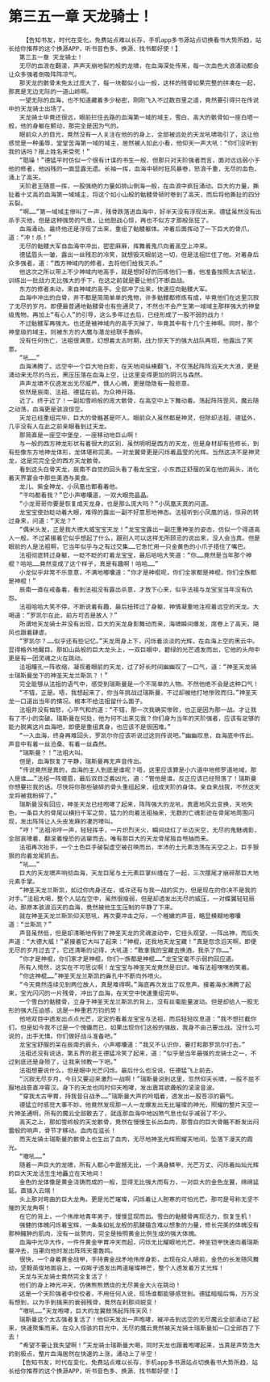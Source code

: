 # 第三五一章 天龙骑士！
        【告知书友，时代在变化，免费站点难以长存，手机app多书源站点切换看书大势所趋，站长给你推荐的这个换源APP，听书音色多、换源、找书都好使！】
       第三五一章 天龙骑士！
       无尽的血浪在翻滚，声声天崩地裂的般的龙啸，在血海深处传来，每一次血色大浪涌动都会让众多强者倒吸阵阵凉气。
       那天龙的骸骨未免太过庞大了，每一块都似小山一般，这样的残骨如果完整的拼凑在一起，那真是无边无际的一道山岭啊。
       一望无际的血海，也不知道藏着多少秘密，刚刚飞入不过数百里之遥，竟然要引得只在传说中的天龙骑士出场了。
       天龙骑士毕竟还很远，眼前拦住去路的血海第一域的域主，雪白、高大的骸骨如一座白塔一般，他的身躯在颤动，那完全是因为气的。
       眼前众人的目光，竟然没有一人关注在他的的身上，全部被远处的天龙吼啸吸引了，这让他感觉是一种羞辱，堂堂苦海第一域的域主，居然被人如此小看，他仰天一声大吼：“你们没听到我的话吗？报上姓名来受死！”
       “聒噪！”德猛平时仿似一个很有计谋的书生一般，但那只对天阶强者而言，面对远远弱小于他的修者，他凶残的一面显露无遗。长袖一挥，血海中顿时狂风暴卷，怒浪千重，无尽的血色，涌上了高天。
       天阶君王随意一挥，一股强绝的力量如排山倒海一般，在血浪中疯狂涌动。巨大的力量，撕扯着十丈高的血海第一域域主，将这个如小山般的骷髅骨顿时卷到了高天，而后将他撕扯的四分五裂。
       “啊……”第一域域主惨叫了一声，残骨跌落进血海中，好半天没有浮现出来。德猛虽然没有出杀手灭他，但是这种强势的气息，让他胆战心惊，再也不似方才那般张狂了。
       血海涌动。最终他还是浮现了出来，重组了骷髅躯体。冲着后面挥动了一下巨大的骨爪，道：“冲！杀！”
       无尽的骷髅大军自血海中冲出，密密麻麻，挥舞着鬼爪向着高空上冲来。
       德猛眉头一皱，露出一丝残忍的冷笑，就想毁灭眼前这一切，但是法祖拦住了他。对着身后众多强者，道：“西方神域内的修者，去将他们给我灭杀。”
       他这次之所以带上不少神域内地高手，就是想好好的历练他们一番，他准备按照太古秘法，训练出一批战力无比强大的手下，在这之前就是要让他们不断血战。
       东方的修者未动，来自神域的高手。全部冲了出来，快速应向骷髅大军。
       血海中冲出的白骨，并不都是简简单单的鬼物，许多骷髅都修炼有成，毕竟他们在这里沉寂了无尽的岁月。即便最普通地骷髅骨也有些通灵了，不然也不会产生第一域域主那样强大的神皇级鬼物。再加上“有心人”的引导，这么多年过去后，已经形成了一股不弱的战力！
       不过骷髅军再强大。也还是被神域内的高手灭掉了，毕竟其中有十几个主神啊。同时，那个神皇级的域主，则被东方的大魔与潜龙给联手轰碎。
       没有任何伤亡，法祖很满意，幻想着太古时期，战力惊天下的强大战队再现，他露出了笑意。
       “吼……”
       血海沸腾了。远空中一个巨大地白影，在天地间纵横翻飞，不仅荡起阵阵滔天大大浪，更是涌动来无尽的乌云，黑压压落在血海上空，让这里变得更加的阴沉与森然。
       声声龙啸不仅透发出无尽威严，慑人心魄，更是隐隐有一股悲意。
       依然是辰南、法祖、德猛在前。为众神开路。
       近了。终于近了！一副如雪岭般的庞大骸骨，在高空中上下舞动着。荡起阵阵罡风，魔云随之动荡，血海更是骇浪惊空。
       天龙已经重组完毕，巨大的骨骼甚是吓人。眼前众人虽然都是神灵，但除却法祖、德猛外，几乎没有人在此之前亲眼看到过天龙。
       那简直是一座空中堡垒，一座移动地巨山啊！
       与一般的西方神龙形状有着很大的区别，虽然明明是西方的天龙，但是身材却有些修长，到有些像东方地神龙体形，龙体堪称完美。一对龙翼骨更是闪烁着晶莹的光辉。当然这决不是神灵龙，这是完完全全的西方天龙骸骨。
       看到这头白骨天龙，辰南不自觉的回头看了看龙宝宝，小东西正舒服的呆在他的肩头，消化着天界宴会中那些美酒与美食。
       龙儿、紫金神龙、小凤凰也都看着他。
       “干吗都看我？”它小声嘟囔道，一双大眼亮晶晶。
       “小龙哥哥你要是恢复成天龙身，也是那么庞大吗？”小凤凰天真的问道。
       龙宝宝使劲眨动着大眼，难得的露出一副不好意思地神态。法祖听到小凤凰的话，惊异的转过身来，问道：“天龙？”
       “偶米头发，正是我大德大威宝宝天龙！”龙宝宝露出一副庄重神圣的姿态，仿似一个得道高人一般。不过紧接着它似乎想起了什么，跟别人可以这样无所顾忌的说出来，没人会当真。但是眼前的人是法祖啊，它当年似乎与之有过交集……它急忙用一只金黄色的小爪子捂住了嘴巴。
       法祖彻底转过身躯，一眨不眨的盯着龙宝宝，最后哈哈大笑道：“你……竟然是当年那个神棍？哈哈……竟然变成了这个样子，真是有趣啊！哈哈……”
       小龙似乎非常不乐意意，不满地嘟囔道：“你才是神棍呢，你们全家都是神棍，你们全族都是神棍！”
       辰南一直在戒备着，看到法祖没有露出杀意，才放下心来，似乎法祖与龙宝宝当年没有仇怨。
       法祖哈哈大笑不停，不断说着有趣，最后扭转过了身躯，神情凝重地注视着远空的天龙。大喝道：“罗凯尔在此，前方可否是故人？”
       所谓地天龙骑士并没有出现，巨大的天龙身影舞动而来，海啸瞬间爆发，席卷上了高天，飓风也跟着肆虐。
       “罗凯尔？……似乎还有些记忆。”天龙周身上下，闪烁着淡淡的光辉，在血海上空的黑云中。显得格外地醒目。那如山岳般的巨大龙头上，一双巨眼中，碧绿的光芒透发而出，它他的头颅中更是有一团灵魂之火在跳动。
       法祖瞳孔一阵收缩，凝视着眼前的天龙，过了好长时间幽幽叹了一口气，道：“神圣天龙骑士瑞斯曼坐下的神圣天龙兰斯凯？！”
       完全能够从法祖的语气中，感受到瑞斯曼是一个不简单的人物。不然他绝不会是这种口气！
       “不错，正是。唔，我想起来了，你当年挑战过瑞斯曼，不过却被他打地惨败而归。”神圣天龙一口道出当年的情况。根本不给法祖留什么面子。
       法祖并没有恼怒，心平气和的道：“不错，那一次我确实惨败，也正是因为那一战。才让我有了不小的突破。瑞斯曼在何处，他为何不出来见我？你们身为当年的天阶强者，应该有足够的能力脱离这片血海吧，即便是重组真身，也应该不是很困难。”
       “一入血海，终身再难回头，罗凯尔你应该听说过这则传说吧。”幽幽叹息，自海底中传出。声音中有着一丝沧桑、有着一丝森然。
       “瑞斯曼？！”法祖大叫。
       但是，血海恢复了平静，瑞斯曼再无声音传出。
       “传说竟然是真的，血海的主人到底是谁呢？唔，这里应该算是小六道中地修罗道地域，那人是谁……”法祖一阵蹙眉，最后双目泛着凶光，道：“管他是谁。反正应该已经殒落了！瑞斯曼你想要拦我的话。尽快将你那些破碎的骨头重组起来，组成天阶的身体。亲自来战我，不然这天龙将被我粉碎了。”
       瑞斯曼没有回应，神圣天龙已经咆哮了起来，阵阵强大的龙吼，真震地风云变换，天地失色。一条巨大的骨尾以横扫千军之势，猛力的向着法祖抽来，无数的亡魂影迹在骨尾地周围闪现，发出阵阵让人头皮发麻的凄厉嚎叫。
       “哼！”法祖冷哼一声，轻轻挥手，一片炽烈天火，瞬间烧红了半边天空，无尽的鬼魅魂影，全部哀嚎着、翻滚着惶恐的逃窜而去。唯有那巨大的天龙骨尾独自甩抽而来。
       法祖再次抬手，一个土色巨手破裂虚空被召唤而出，丰沛的土元素浩荡在天空之上，巨手狠狠的向着龙尾抓去。
       “吼……”
       巨大的天龙啸声响彻血海，天龙巨尾与土元素巨掌纠缠在了一起，三次摆尾才崩碎那巨大地元素手掌。
       “神圣天龙兰斯凯，如过你肉身还在，或许还有与我一战的实力，但是现在的你决不是我的对手。”法祖大喝，整个人站在空中，虽然很瘦弱，但是却透发出无尽的威压，一对蝶翼轻轻扇动，那原本骇浪滔天的血海，竟然被他生生压制的平静了下来。
       就在神圣天龙兰斯凯仰天怒吼，再次要冲击之际，一个稚嫩的声音，略显模糊地嘟囔道：“兰斯凯？”
       声音虽然低，但是却清晰地传到了神圣天龙的灵魂波动中，它扭头观望，一阵出神，而后失声道：“大德大威！”紧接着它大叫了起来：“神棍，还我地天龙宝藏！”真是怨念滔天啊，即便无尽的岁月过去了，它还清晰的记得，大吼道：“敢拿我的宝藏去换酒，我杀了你……”
       “你才是神棍，你们家才是神棍，你们一族都是神棍……”龙宝宝毫不示弱的回应道。
       所有人愕然，这实在不可思议啊！龙宝宝与神圣天龙竟然是旧识。唯有法祖嘿嘿的笑着。
       “你这神棍……”神圣天龙兰斯凯的鼻孔中不断向外喷火。
       “今天竟然连续见到两位故人，真是难得啊。”海底再次发出了叹息声。接着海水沸腾了起来，宝光闪闪的一片残骨，冲出了血海，在天空中快速重组完毕。
       一个雪白的骷髅骨，立身于神圣天龙兰斯凯的背上，没有丝毫能量波动。但是却给人一股无形的强大压迫感，这是一种重若万钧的势！
       他地双目中透发出点点光芒，定定的看着龙宝宝与法祖，而后轻轻叹息道：“我不想拦截你们，但是如今我不过是一个傀儡而已，如果出现你们这般的强敌，我身不由己要出战。没什么可说的，出手无情。你们做好战斗准备吧。”
       龙宝宝舒服的呆在辰南的肩头，小声嘟囔道：“我又不认识你，要打和那罗凯尔打去。”
       法祖还没有说话，第五界的君王德猛冷笑了起来，道：“似乎是当年最强的龙骑士之一，不过到底还是身殒了，让我来领教一下吧。”
       法祖想要说什么，但是眼中光芒闪烁。最后什么也没说，任德猛飞上前去。
       “沉寂无尽岁月，今日又要迎来激烈一战啊！”瑞斯曼说到这里，忽然仰天长啸，一股不屈不服地战意直冲霄汉。身下的天龙也同时仰天咆哮，发出震耳欲聋般的滚滚音波。
       “穿我太古甲胄，持我昔日战矛……”瑞斯曼大声的吟唱着，透发出一股苍凉的霸气。
       德猛立时感觉大事不妙。他竟然发现那一人一龙爆发出无比璀璨的神光，照耀的整片天空一片神圣通明，所有的魔云全部散去了，就连那血海中地凶煞气息也似乎减弱了不少。
       高天之上，那如雪岭般的天龙骸骨，竟然在慢慢生长出血肉，那雪白的巨大骨骼不断发出闷雷般的响声，骨节才移动。血肉在滋长！
       而天龙骑士瑞斯曼的骸骨上也生出了血肉，无尽地神圣光辉照耀天地间，坠落下漫天的霞光。
       “嗷吼……”
       随着一声巨大的龙啸，所有人都心中震撼无比，一个满身鳞甲、光芒万丈、闪烁着灿灿光辉的巨大天龙活生生地矗立在天地间！
       金色的龙体像是黄金浇铸而成的一般，显得无比强大而有力，一对巨大的金色龙翼，绵绵延延。直插入云端！
       头上那对弯曲的巨大龙角。更是光芒璀璨，闪烁着让人胆寒的可怕光芒。那可是号称无坚不摧的天龙角啊！
       在它的背上，一个伟岸地青年男子，慢慢显现而出。雪白的骷髅骨再现活力，恢复生机！
       强健的体魄闪烁着宝辉，一条条如虬龙般的肌腱蕴含难以想象的力量，修长完美的体魄没有那种臃肿的肌肉，没有一丝赘肉，完全是按照黄金比例生成的强大体魄。
       血海中光华大作，一件件黄金甲胄冲天而起，闪烁无比耀眼地光芒。神圣铠甲快速向着瑞斯曼冲去，当罩向他时发出阵阵天雷轰鸣。
       很快，一个身着黄金战甲，手持黄金战矛地伟岸身影，出现在众人眼前，金色的长发随风舞动，坚毅英俊地面容上，一双眸子透发出两道璀璨神芒，整个人透发着万丈光辉！
       天龙与天龙骑士竟然完全复活了！
       他们的身上神光冲天，仿佛熊熊燃烧的无尽黄金大火在跳动！
       这是一个天阶强者中佼佼者，不用任何人说，现场谁都能够感觉到。德猛暗暗后悔，万万没有想到，以为手到擒来的衰弱残骨，竟然在刹那间蜕变！
       “嗷吼……”天龙咆哮，巨大的龙翼鼓荡起阵阵天风！
       瑞斯曼这个太古强者复活了！他仰天发出一声咆哮，被冲击到远空的无尽魔云全部涌动了起来，快速聚集而来。在众人惊骇的目光中，无尽的魔云竟然被天龙骑士瑞斯曼如一口全部吞了下去！
       “希望不要让我失望啊！”天龙骑士瑞斯曼大喝，同时天龙也跟着咆哮起来，当真是声势浩大的到极点，整片血海居然在快速的上涨，涌动上了半空！
       【告知书友，时代在变化，免费站点难以长存，手机app多书源站点切换看书大势所趋，站长给你推荐的这个换源APP，听书音色多、换源、找书都好使！】